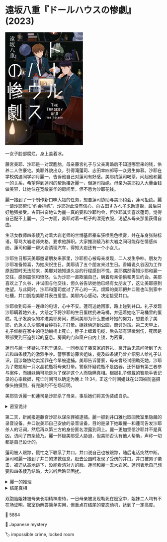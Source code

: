 # 遠坂八重『ドールハウスの惨劇』(2023)

<img src=images/2023_cover.jpg width=250/>

一女子脸部腐烂，身上盖着冰。

藤宮美耶、沙耶是一对双胞胎，母亲藤宮礼子与父亲离婚后不知道哪里来的钱，供养二人住豪宅。美耶外貌出众，引得滝蓮司、志田幸四郎等一众男生仰慕。沙耶在学校偶遇同学卯月麗一，告诉他自己对蓮司有好感。美耶约蓮司喝茶，问起他和麗一的关系，希望得到蓮司的帮助接近麗一，但蓮司拒绝。母亲为美耶投入大量金钱做美容，让她住在宽敞豪华的房间里，但不愿为沙耶花钱。

麗一接到了一个制作新口味大福的任务，想要蓮司协助与美耶约会，蓮司拒绝。麗一请沙耶帮忙“约会排练”，沙耶对此没有信心，向古田すみれ子求助遭拒，最后只好勉强接受。古田兴奋地认为麗一真的要和沙耶约会，但沙耶其实喜欢蓮司，觉得自己配不上麗一。另一方面，美耶对着一柜子的漂亮衣服，渴望从母亲那里获得自由。

生活女教师四条綾乃对着大岩老师的兰博基尼豪车狂喷黑色喷雾，并在车身张贴标语，辱骂大岩老师失格，要求他辞职。大家推测綾乃和大岩之间可能存在情感纠纷。蓮司和麗一帮大岩清理汽车，得知大岩还有一个小女儿。

沙耶生日那天美耶邀请朋友来家里，沙耶担心被母亲发现，二人发生争吵。朋友为沙耶准备惊喜，为她庆祝生日。美耶请了五个朋友来过生日。香織说久谷因为工作原因暂时无法前来，美耶对她知道久谷的行程感到不悦。美耶偶然得知沙耶和麗一交往，感到震惊和愤怒，认为沙耶一直欺骗自己，瞒着母亲偷偷和男生约会。美耶喜欢上了久谷，并试图与他交往，但久谷告诉她他已经有女朋友了，这让美耶感到绝望。与此同时，沙耶和蓮司度过了开心的一天。烦躁的美耶把井口雅也叫到家中吐槽，井口拥抱美耶并表白爱意。美耶内心感动，决定接受井口。

沙耶收到母亲一连串的电话，心中不安。蓮司送她回家，路上碰到井口。礼子发现沙耶瞒着她外出，大怒之下将沙耶的生日蛋糕扔进马桶，并逼着她吃下马桶里的蛋糕。礼子发疯似的冲进美耶房间，质问美耶为什么要破坏她的努力，想要杀了美耶，危急关头沙耶用台钟将礼子打晕。姐妹俩逃到公园，商讨对策。第二天早上，礼子仰躺在家中的电动躺椅上死亡，脖子上缠着电缆，后头部有轻微划伤，死因是颈部受到压迫引起的窒息。房间的门和窗户自内上锁，为密室。

蓮司与麗一怀疑礼子死于谋杀，一同参加了藤宮家的葬礼，离开后无意间听到了大岩和四条綾乃的激烈争吵。警察家访藤宮姐妹，提及四条綾乃曾介绍男人给礼子认识，因涉嫌协助卖淫罪在今早被逮捕。美耶告诉警察，母亲曾经试图勒死她，沙耶为了救她用一只水晶花瓶将母亲打晕。警察怀疑花瓶不是凶器，还怀疑有第三者参与案件，而姐妹俩可能是为了保护这个人而隐瞒真相。根据礼子佩戴的智能手表记录的心率数据，死亡时间可以确定为晚上 11:34，正这个时间姐妹在公园被防盗摄像头拍摄到，有完美的不在场证明。

美耶告诉麗一和蓮司是沙耶杀了母亲，事后她们将其伪装成自杀。

<details><summary>密室诡计</summary>
凶手将躺椅后仰，让礼子几乎仰面朝上，再将电源线的一端绕在脖子上，另一端固定在椅子腿上。凶手远程遥控启动躺椅，使其恢复坐姿，电源线拉紧压迫脖子令礼子窒息而死。
</details>

第二天，新闻报道藤宫沙耶以谋杀罪被逮捕。麗一抓到井口雅也取回教室里隐藏的录音设备。井口说美耶自己安放的录音设备，目的是录下她跟麗一和蓮司告发沙耶杀人的证词，然后再以第三方的身份匿名泄露到网上。麗一更加坚信沙耶并不是真凶，访问了四条綾乃。麗一怀疑美耶受人胁迫，但美耶否认有他人帮助，声称一切都是自己设计的。

蓮司被人跟踪，慌忙之下联系了井口，井口说自己也被跟踪，随后电话突然中断。蓮司和麗一接到了井口的求救信息，赶去公园时发现了受伤的井口。井口被男子袭击，被迫从高地跳下，没能看清对方的脸。蓮司和麗一去大岩家。蓮司表示自己想要和四条綾乃结婚，大岩听后略显困扰。

<details><summary>麗一的推理</summary>
大岩抛弃了四条綾乃，是因为有了新目标美耶。大岩出钱建造了美耶家的房子，在其中设立了一间“玩偶屋”，安装了摄像头用来监视美耶，而美耶的母亲因为收了钱所以给大岩提供便利，让美耶像玩偶一样穿着指定的衣服。麗一拍到大岩在学校的女子更衣室安装摄像头。

大岩有两个孩子光、明，其中明还只是小学生，所以玩偶屋的主人是光。光从小就喜欢玩人偶，逐渐变得沉溺其中，每次大岩和四条綾乃在家中约会，光便躲在壁橱里监视。后来光遇到了更完美的玩偶美耶，大岩便与美耶母亲交易，完成“玩偶屋”。麗一和蓮司帮大岩洗车，在副驾捡到一个微型纽扣，是光把喜欢的玩偶带上车，从玩偶身上掉落。
</details>

<details><summary>结尾真相</summary>
大岩家起火，蓮司和麗一逃生时发现光的冰冻尸体，原来她是大岩的女儿而不是儿子。按照协议不能有别人进入玩偶屋，但井口在美耶生日那天进了美耶的房间并亲吻了美耶，光目睹这一场面后绝望地服毒自杀。大岩发现女儿自杀后，冲进藤宮家，一怒之下用电线勒死礼子。沙耶为了保护美耶，从外面锁上房门制造密室，在急救人员破窗而入之后进屋放回钥匙，并指示美耶将录音匿名传播到网上。
</details>

双胞胎姐妹被母亲长期精神虐待，一日母亲被发现勒死在密室中，姐妹二人均有不在场证明。密室伪解答简单实用，但重点在结尾的变态动机，达到了一定高度。

:link: 5864

:file_folder: Japanese mystery

:label: impossible crime, locked room

